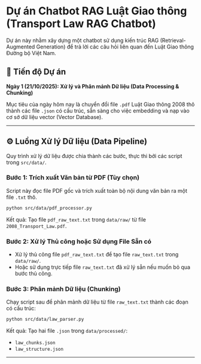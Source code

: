 # Dự án Chatbot RAG Luật Giao thông (Transport Law RAG Chatbot)

Dự án này nhằm xây dựng một chatbot sử dụng kiến trúc RAG (Retrieval-Augmented Generation) để trả lời các câu hỏi liên quan đến Luật Giao thông Đường bộ Việt Nam.

## 🚀 Tiến độ Dự án

**Ngày 1 (21/10/2025): Xử lý và Phân mảnh Dữ liệu (Data Processing & Chunking)**

Mục tiêu của ngày hôm nay là chuyển đổi file `.pdf` Luật Giao thông 2008 thô thành các file `.json` có cấu trúc, sẵn sàng cho việc embedding và nạp vào cơ sở dữ liệu vector (Vector Database).

---

## ⚙️ Luồng Xử lý Dữ liệu (Data Pipeline)

Quy trình xử lý dữ liệu được chia thành các bước, thực thi bởi các script trong `src/data/`.

### Bước 1: Trích xuất Văn bản từ PDF (Tùy chọn)

Script này đọc file PDF gốc và trích xuất toàn bộ nội dung văn bản ra một file `.txt` thô.

```bash
python src/data/pdf_processor.py
```

Kết quả: Tạo file `pdf_raw_text.txt` trong `data/raw/` từ file `2008_Transport_Law.pdf`.

### Bước 2: Xử lý Thủ công hoặc Sử dụng File Sẵn có

- Xử lý thủ công file `pdf_raw_text.txt` để tạo file `raw_text.txt` trong `data/raw/`.
- Hoặc sử dụng trực tiếp file `raw_text.txt` đã xử lý sẵn nếu muốn bỏ qua bước thủ công.

### Bước 3: Phân mảnh Dữ liệu (Chunking)

Chạy script sau để phân mảnh dữ liệu từ file `raw_text.txt` thành các đoạn có cấu trúc:

```bash
python src/data/law_parser.py
```

Kết quả: Tạo hai file `.json` trong `data/processed/`:
- `law_chunks.json`
- `law_structure.json`

---
